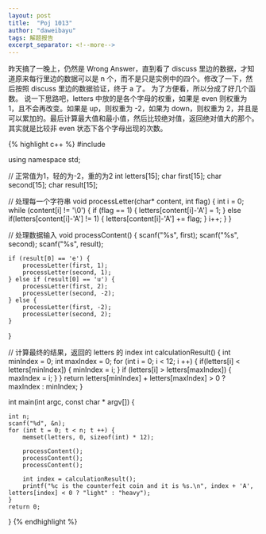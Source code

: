 ```yaml
---
layout: post
title:  "Poj 1013"
author: "daweibayu"
tags: 解题报告
excerpt_separator: <!--more-->
---
```


<!--more-->

昨天搞了一晚上，仍然是 Wrong Answer，直到看了 discuss 里边的数据，才知道原来每行里边的数据可以是 n 个，而不是只是实例中的四个。修改了一下，然后按照 discuss 里边的数据验证，终于 a 了。
为了方便看，所以分成了好几个函数。
说一下思路吧，letters 中放的是各个字母的权重，如果是 even 则权重为 1，且不会再改变。如果是 up，则权重为 -2，如果为 down，则权重为 2，并且是可以累加的。最后计算最大值和最小值，然后比较绝对值，返回绝对值大的那个。
其实就是比较非 even 状态下各个字母出现的次数。

{% highlight c++ %}
#include <iostream>

using namespace std;

// 正常值为1，轻的为-2，重的为2
int letters[15];
char first[15];
char second[15];
char result[15];

// 处理每一个字符串
void processLetter(char* content, int flag) {
    int i = 0;
    while (content[i] != '\0') {
        if (flag == 1) {
            letters[content[i]-'A'] = 1;
        } else if(letters[content[i]-'A'] != 1) {
            letters[content[i]-'A'] += flag;
        }
        i++;
    }
}

// 处理数据输入
void processContent() {
    scanf("%s", first);
    scanf("%s", second);
    scanf("%s", result);
    
    if (result[0] == 'e') {
        processLetter(first, 1);
        processLetter(second, 1);
    } else if (result[0] == 'u') {
        processLetter(first, 2);
        processLetter(second, -2);
    } else {
        processLetter(first, -2);
        processLetter(second, 2);
    }
}

// 计算最终的结果，返回的 letters 的 index
int calculationResult() {
    int minIndex = 0;
    int maxIndex = 0;
    for (int i = 0; i < 12; i ++) {
        if(letters[i] < letters[minIndex]) {
            minIndex = i;
        }
        if (letters[i] > letters[maxIndex]) {
            maxIndex = i;
        }
    }
    return letters[minIndex] + letters[maxIndex] > 0 ? maxIndex : minIndex;
}

int main(int argc, const char * argv[]) {
    
    int n;
    scanf("%d", &n);
    for (int t = 0; t < n; t ++) {
        memset(letters, 0, sizeof(int) * 12);
        
        processContent();
        processContent();
        processContent();
        
        int index = calculationResult();
        printf("%c is the counterfeit coin and it is %s.\n", index + 'A', letters[index] < 0 ? "light" : "heavy");
    }
    return 0;
}
{% endhighlight %}